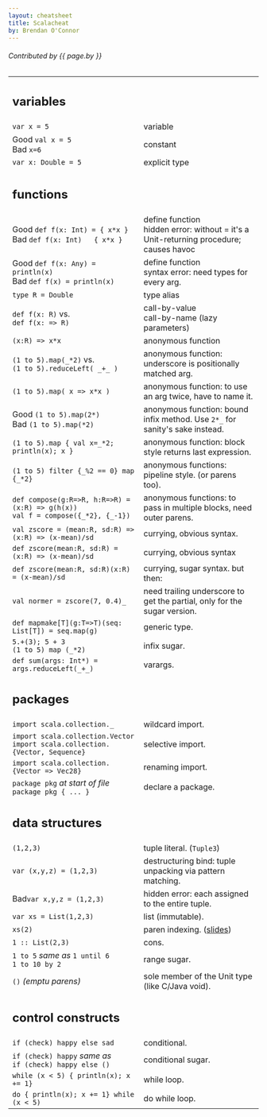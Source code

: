 ```yaml
---
layout: cheatsheet
title: Scalacheat
by: Brendan O'Connor
---
```


###### Contributed by {{ page.by }}

|                                                                                                          |                 |
| ------                                                                                                   | ------          |
|  <h2 id="variables">variables</h2>                                                                       |                 |
|  `var x = 5`                                                                                             |  variable       |
|  <span class="label success">Good</span> `val x = 5`<br> <span class="label important">Bad</span> `x=6`  |  constant       |
|  `var x: Double = 5`                                                                                     |  explicit type  |
|  <h2 id="functions">functions</h2>                                                                       |                 |
|  <span class="label success">Good</span> `def f(x: Int) = { x*x }`<br> <span class="label important">Bad</span> `def f(x: Int)   { x*x }` |  define function <br> hidden error: without = it's a Unit-returning procedure; causes havoc |
|  <span class="label success">Good</span> `def f(x: Any) = println(x)`<br> <span class="label important">Bad</span> `def f(x) = println(x)` |  define function <br> syntax error: need types for every arg. |
|  `type R = Double`                                                                                       |  type alias     |
|  `def f(x: R)` vs.<br> `def f(x: => R)`                                                                  |  call-by-value <br> call-by-name (lazy parameters) |
|  `(x:R) => x*x`                                                                                          |  anonymous function  |
|  `(1 to 5).map(_*2)` vs.<br> `(1 to 5).reduceLeft( _+_ )`                                                |  anonymous function: underscore is positionally matched arg. |
|  `(1 to 5).map( x => x*x )`                                                                              |  anonymous function: to use an arg twice, have to name it. |
|  <span class="label success">Good</span> `(1 to 5).map(2*)`<br> <span class="label important">Bad</span> `(1 to 5).map(*2)` |  anonymous function: bound infix method. Use `2*_` for sanity's sake instead. |
|  `(1 to 5).map { val x=_*2; println(x); x }`                                                             |  anonymous function: block style returns last expression. |
|  `(1 to 5) filter {_%2 == 0} map {_*2}`                                                                  |  anonymous functions: pipeline style. (or parens too). |
|  `def compose(g:R=>R, h:R=>R) = (x:R) => g(h(x))` <br> `val f = compose({_*2}, {_-1})`                   |  anonymous functions: to pass in multiple blocks, need outer parens. |
|  `val zscore = (mean:R, sd:R) => (x:R) => (x-mean)/sd`                                                   |  currying, obvious syntax. |
|  `def zscore(mean:R, sd:R) = (x:R) => (x-mean)/sd`                                                       |  currying, obvious syntax |
|  `def zscore(mean:R, sd:R)(x:R) = (x-mean)/sd`                                                           |  currying, sugar syntax. but then: |
|  `val normer = zscore(7, 0.4)_`                                                                          |  need trailing underscore to get the partial, only for the sugar version. |
|  `def mapmake[T](g:T=>T)(seq: List[T]) = seq.map(g)`                                                     |  generic type. |
|  `5.+(3); 5 + 3` <br> `(1 to 5) map (_*2)`                                                               |  infix sugar. |
|  `def sum(args: Int*) = args.reduceLeft(_+_)`                                                            |  varargs. |
|  <h2 id="packages">packages</h2>                                                                         |                 |
|  `import scala.collection._`                                                                             |  wildcard import. |
|  `import scala.collection.Vector` <br> `import scala.collection.{Vector, Sequence}`                      |  selective import. |
|  `import scala.collection.{Vector => Vec28}`                                                             |  renaming import. |
|  `package pkg` _at start of file_ <br> `package pkg { ... }`                                             |  declare a package. |
|  <h2 id="data_structures">data structures</h2>                                                           |                 |
|  `(1,2,3)`                                                                                               |  tuple literal. (`Tuple3`) |
|  `var (x,y,z) = (1,2,3)`                                                                                 |  destructuring bind: tuple unpacking via pattern matching. |
|  <span class="label important">Bad</span>`var x,y,z = (1,2,3)`                                           |  hidden error: each assigned to the entire tuple. |
|  `var xs = List(1,2,3)`                                                                                  |  list (immutable). |
|  `xs(2)`                                                                                                 |  paren indexing. ([slides](http://www.slideshare.net/Odersky/fosdem-2009-1013261/27)) |
|  `1 :: List(2,3)`                                                                                        |  cons. |
|  `1 to 5` _same as_ `1 until 6` <br> `1 to 10 by 2`                                                      |  range sugar. |
|  `()` _(emptu parens)_                                                                                   |  sole member of the Unit type (like C/Java void). |
|  <h2 id="control_constructs">control constructs</h2>                                                     |                 |
|  `if (check) happy else sad`                                                                             |  conditional. |
|  `if (check) happy` _same as_ <br> `if (check) happy else ()`                                            |  conditional sugar. |
|  `while (x < 5) { println(x); x += 1}`                                                                   |  while loop. |
|  `do { println(x); x += 1} while (x < 5)`                                                                |  do while loop. |
